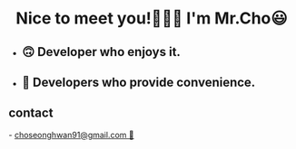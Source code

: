 <!--
**choseonghwan91/choseonghwan91** is a ✨ _special_ ✨ repository because its `README.md` (this file) appears on your GitHub profile.

Here are some ideas to get you started:

- 🔭 I’m currently working on ...
- 🌱 I’m currently learning ...
- 👯 I’m looking to collaborate on ...
- 🤔 I’m looking for help with ...
- 💬 Ask me about ...
- 📫 How to reach me: ...
- 😄 Pronouns: ...
- ⚡ Fun fact: ...
-->

<h1 align='center'>Nice to meet you!🙋🏻‍♂️ I'm Mr.Cho😃</h1>
<div align='center'>
  <ul align='left'&width="100px">
    <li><h2>🙃 Developer who enjoys it.</h2></li>
    <li><h2>🙂 Developers who provide convenience.</h2></li>
  </ul>
</div>
	
<div margin-left="100px"> 
  <h2>contact</h2>
  - <a href="mailto:choseonghwan91@gmail.com">choseonghwan91@gmail.com 📨</a>
</div>


	

